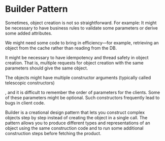 # Builder Pattern

Sometimes, object creation is not so straightforward. For example:
It might be necessary to have business rules to validate some parameters or derive some added attributes.

We might need some code to bring in efficiency—for example, retrieving an object from the cache rather than reading from the DB.

It might be necessary to have idempotency and thread safety in object creation. That is, multiple requests for object creation with the same parameters should give the same object.

The objects might have multiple constructor arguments (typically called telescopic constructors)

, and it is difficult to remember the order of parameters for the clients. Some of these parameters might be optional.
Such constructors frequently lead to bugs in client code.

Builder is a creational design pattern that lets you construct complex objects step by step instead of creating the object in a single call. The pattern allows you to produce different types and representations of an object using the same construction code and to run some additional construction steps before fetching the product.